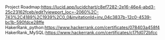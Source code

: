 Project Roadmap:https://lucid.app/lucidchart/c8ef7282-2e16-46e4-abd3-25c23162fceb/edit?viewport_loc=-2060%2C-743%2C4189%2C1939%2C0_0&invitationId=inv_04c3837b-12c0-4539-bc1b-590fdce28ffe
HakerRank_python:https://www.hackerrank.com/certificates/078403a458f4
HakerRank_MySQL:https://www.hackerrank.com/certificates/c17fd072bfcc
